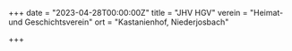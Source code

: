 +++
date = "2023-04-28T00:00:00Z"
title = "JHV HGV"
verein = "Heimat- und Geschichtsverein"
ort = "Kastanienhof, Niederjosbach"

+++
